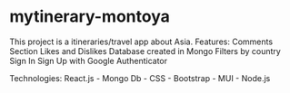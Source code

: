 # mytinerary-montoya
This project is a itineraries/travel app about Asia.
Features: Comments Section 
          Likes and Dislikes
          Database created in Mongo
          Filters by country
          Sign In Sign Up with
          Google Authenticator
          
Technologies:  React.js  -  Mongo Db -  CSS  - Bootstrap - MUI - Node.js 


          
